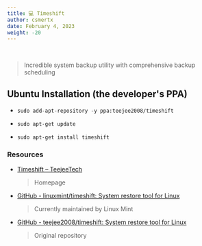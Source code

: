 ```yaml
---
title: 💻 Timeshift
author: csmertx
date: February 4, 2023
weight: -20
---
```


<br />

> Incredible system backup utility with comprehensive backup scheduling

## Ubuntu Installation (the developer's PPA)

- ```sudo add-apt-repository -y ppa:teejee2008/timeshift```

- ```sudo apt-get update```

- ```sudo apt-get install timeshift```

### Resources

- [Timeshift &#8211; TeejeeTech](https://teejeetech.in/timeshift/)

    > Homepage

- [GitHub - linuxmint/timeshift: System restore tool for Linux](https://github.com/linuxmint/timeshift)

    > Currently maintained by Linux Mint

- [GitHub - teejee2008/timeshift: System restore tool for Linux](https://github.com/teejee2008/timeshift)

    > Original repository

